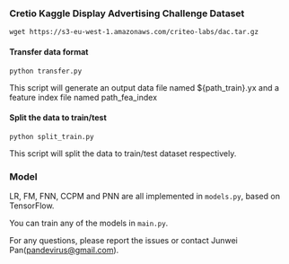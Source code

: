 ### Cretio Kaggle Display Advertising Challenge Dataset

`wget https://s3-eu-west-1.amazonaws.com/criteo-labs/dac.tar.gz`

#### Transfer data format

`python transfer.py`

This script will generate an output data file named ${path_train}.yx and a feature index file named path_fea_index

#### Split the data to train/test

`python split_train.py`

This script will split the data to train/test dataset respectively.

### Model

LR, FM, FNN, CCPM and PNN are all implemented in `models.py`, based on TensorFlow.

You can train any of the models in `main.py`.

For any questions, please report the issues or contact Junwei Pan(pandevirus@gmail.com).


